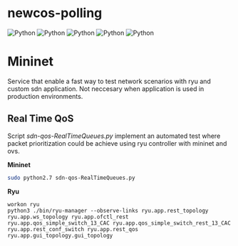 # newcos-polling
![Python](https://img.shields.io/badge/mininet-v2.1.1-orange)
![Python](https://img.shields.io/badge/ryuframework-4.34-blue)
![Python](https://img.shields.io/badge/python-v2.7-blue)
![Python](https://img.shields.io/badge/python-v3.6-blue)
![Python](https://img.shields.io/badge/platform-linux--64%7Cwin--64-lightgrey)

# Mininet 
Service that enable a fast way to test network scenarios with ryu and custom sdn application. Not neccesary when application is used in production environments.

## Real Time QoS
Script *sdn-qos-RealTimeQueues.py* implement an automated test where packet prioritization could be achieve using ryu controller with mininet and ovs.

**Mininet**
```bash
sudo python2.7 sdn-qos-RealTimeQueues.py 
```

**Ryu**
```
workon ryu
python3 ./bin/ryu-manager --observe-links ryu.app.rest_topology ryu.app.ws_topology ryu.app.ofctl_rest ryu.app.qos_simple_switch_13_CAC ryu.app.qos_simple_switch_rest_13_CAC ryu.app.rest_conf_switch ryu.app.rest_qos ryu.app.gui_topology.gui_topology
```